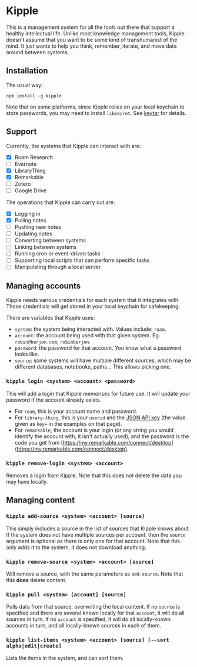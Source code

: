 
# Kipple

This is a management system for all the tools out there that support a healthy intellectual life.
Unlike most knowledge management tools, Kipple doesn't assume that you want to be some kind of
transhumanist of the mind. It just wants to help you think, remember, iterate, and move data
around between systems.

## Installation

The usual way:

```
npm install -g kipple
```

Note that on some platforms, since Kipple relies on your local keychain to store passwords, you may
need to install `libsecret`. See [keytar](https://github.com/atom/node-keytar) for details.

## Support

Currently, the systems that Kipple can interact with are:

- [x] Roam Research
- [ ] Evernote
- [x] LibraryThing
- [x] Remarkable
- [ ] Zotero
- [ ] Google Drive

The operations that Kipple can carry out are:

- [x] Logging in
- [x] Pulling notes
- [ ] Pushing new notes
- [ ] Updating notes
- [ ] Converting between systems
- [ ] Linking between systems
- [ ] Running cron or event-driven tasks
- [ ] Supporting local scripts that can perform specific tasks
- [ ] Manipulating through a local server

## Managing accounts

Kipple needs various credentials for each system that it integrates with. Those credentials will get
stored in your local keychain for safekeeping.

There are variables that Kipple uses:
* `system`: the system being interacted with. Values include: `roam`.
* `account`: the account being used with that given system. Eg. `robin@berjon.com`, `robinberjon`.
* `password`: the password for that account. You know what a password looks like.
* `source`: some systems will have multiple different sources, which may be different databases,
  notebooks, paths… This allows picking one.

### `kipple login <system> <account> <password>`

This will add a login that Kipple memorises for future use. It will update your password if the
account already exists.

* For `roam`, this is your account name and password.
* For `library-thing`, this is your `userid` and the
  [JSON API key](http://www.librarything.com/api/json.php) (the value given as `key=` in the
  examples on that page).
* For `remarkable`, the account is your login (or any string you would identify the account with,
  it isn't actually used), and the password is the code you get from
  [https://my.remarkable.com/connect/desktop](https://my.remarkable.com/connect/desktop).

### `kipple remove-login <system> <account>`

Removes a login from Kipple. Note that this does not delete the data you may have locally.

## Managing content

### `kipple add-source <system> <account> [source]`

This simply includes a source in the list of sources that Kipple knows about. If the system does not
have multiple sources per account, then the `source` argument is optional as there is only one for
that account. Note that this only adds it to the system, it does not download anything.

### `kipple remove-source <system> <account> [source]`

Will remove a source, with the same parameters as `add-source`. Note that this **does** delete
content.

### `kipple pull <system> [account] [source]`

Pulls data from that source, overwriting the local content. If no `source` is specified and there
are several known locally for that `account`, it will do all sources in turn. If no `account` is
specified, it will do all locally-known accounts in turn, and all locally-known sources in each of
them.

### `kipple list-items <system> <account> [source] [--sort alpha|edit|create]`

Lists the items in the system, and can sort them.
